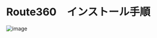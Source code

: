 # Route360　インストール手順
![image](https://github.com/user-attachments/assets/90884373-89bb-4c99-b5a5-001dd7c0b282)
